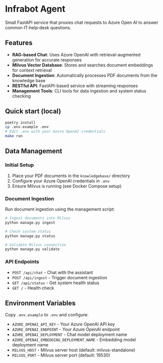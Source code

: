 # Infrabot Agent

Small FastAPI service that proxies chat requests to Azure Open AI to answer common IT‑help‑desk questions.

## Features

- **RAG-based Chat**: Uses Azure OpenAI with retrieval-augmented generation for accurate responses
- **Milvus Vector Database**: Stores and searches document embeddings for context retrieval
- **Document Ingestion**: Automatically processes PDF documents from the knowledge base
- **RESTful API**: FastAPI-based service with streaming responses
- **Management Tools**: CLI tools for data ingestion and system status checking

## Quick start (local)
```bash
poetry install
cp .env.example .env
# Edit .env with your Azure OpenAI credentials
make run
```

## Data Management

### Initial Setup
1. Place your PDF documents in the `knowledgebase/` directory
2. Configure your Azure OpenAI credentials in `.env`
3. Ensure Milvus is running (see Docker Compose setup)

### Document Ingestion
Run document ingestion using the management script:
```bash
# Ingest documents into Milvus
python manage.py ingest

# Check system status
python manage.py status

# Validate Milvus connection
python manage.py validate
```

### API Endpoints
- `POST /api/chat` - Chat with the assistant
- `POST /api/ingest` - Trigger document ingestion
- `GET /api/status` - Get system health status
- `GET /` - Health check

## Environment Variables
Copy `.env.example` to `.env` and configure:
- `AZURE_OPENAI_API_KEY` - Your Azure OpenAI API key
- `AZURE_OPENAI_ENDPOINT` - Your Azure OpenAI endpoint
- `AZURE_OPENAI_DEPLOYMENT` - Chat model deployment name
- `AZURE_OPENAI_EMBEDDING_DEPLOYMENT_NAME` - Embedding model deployment name
- `MILVUS_HOST` - Milvus server host (default: milvus-standalone)
- `MILVUS_PORT` - Milvus server port (default: 19530)

